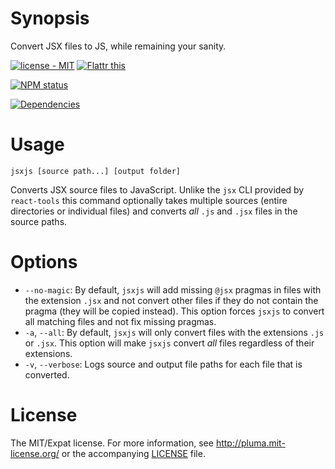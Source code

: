 # Synopsis

Convert JSX files to JS, while remaining your sanity.

[![license - MIT](http://b.repl.ca/v1/license-MIT-blue.png)](http://pluma.mit-license.org) [![Flattr this](https://api.flattr.com/button/flattr-badge-large.png)](https://flattr.com/submit/auto?user_id=pluma&url=https://github.com/pluma/jsxjs)

[![NPM status](https://nodei.co/npm/jsxjs.png?compact=true)](https://npmjs.org/package/jsxjs)

[![Dependencies](https://david-dm.org/pluma/jsxjs.png?theme=shields.io)](https://david-dm.org/pluma/jsxjs)

# Usage

`jsxjs [source path...] [output folder]`

Converts JSX source files to JavaScript. Unlike the `jsx` CLI provided by `react-tools` this command optionally takes multiple sources (entire directories or individual files) and converts *all* `.js` and `.jsx` files in the source paths.

# Options

* `--no-magic`: By default, `jsxjs` will add missing `@jsx` pragmas in files with the extension `.jsx` and not convert other files if they do not contain the pragma (they will be copied instead). This option forces `jsxjs` to convert all matching files and not fix missing pragmas.
* `-a`, `--all`: By default, `jsxjs` will only convert files with the extensions `.js` or `.jsx`. This option will make `jsxjs` convert *all* files regardless of their extensions.
* `-v`, `--verbose`: Logs source and output file paths for each file that is converted.

# License

The MIT/Expat license. For more information, see http://pluma.mit-license.org/ or the accompanying [LICENSE](https://github.com/pluma/jsxjs/blob/master/LICENSE) file.